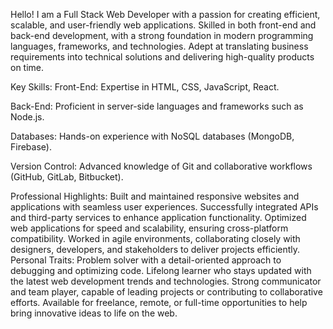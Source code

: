 Hello!
I am a Full Stack Web Developer with a passion for creating efficient, scalable, and user-friendly web applications. Skilled in both front-end and back-end development, with a strong foundation in modern programming languages, frameworks, and technologies. Adept at translating business requirements into technical solutions and delivering high-quality products on time.

Key Skills:
Front-End: Expertise in HTML, CSS, JavaScript, React.

Back-End: Proficient in server-side languages and frameworks such as Node.js.

Databases: Hands-on experience with NoSQL databases (MongoDB, Firebase).

Version Control: Advanced knowledge of Git and collaborative workflows (GitHub, GitLab, Bitbucket).

Professional Highlights:
Built and maintained responsive websites and applications with seamless user experiences.
Successfully integrated APIs and third-party services to enhance application functionality.
Optimized web applications for speed and scalability, ensuring cross-platform compatibility.
Worked in agile environments, collaborating closely with designers, developers, and stakeholders to deliver projects efficiently.
Personal Traits:
Problem solver with a detail-oriented approach to debugging and optimizing code.
Lifelong learner who stays updated with the latest web development trends and technologies.
Strong communicator and team player, capable of leading projects or contributing to collaborative efforts.
Available for freelance, remote, or full-time opportunities to help bring innovative ideas to life on the web.
